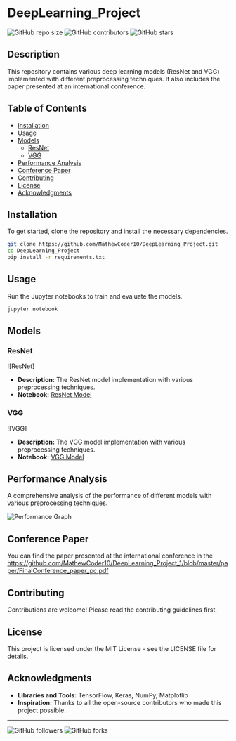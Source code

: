 # DeepLearning_Project

![GitHub repo size](https://img.shields.io/github/repo-size/MathewCoder10/DeepLearning_Project_1)
![GitHub contributors](https://img.shields.io/github/contributors/MathewCoder10/DeepLearning_Project_1)
![GitHub stars](https://img.shields.io/github/stars/MathewCoder10/DeepLearning_Project_1?style=social)

## Description
This repository contains various deep learning models (ResNet and VGG) implemented with different preprocessing techniques. It also includes the paper presented at an international conference.

## Table of Contents
- [Installation](#installation)
- [Usage](#usage)
- [Models](#models)
  - [ResNet](#resnet)
  - [VGG](#vgg)
- [Performance Analysis](#performance-analysis)
- [Conference Paper](#conference-paper)
- [Contributing](#contributing)
- [License](#license)
- [Acknowledgments](#acknowledgments)

## Installation
To get started, clone the repository and install the necessary dependencies.

```bash
git clone https://github.com/MathewCoder10/DeepLearning_Project.git
cd DeepLearning_Project
pip install -r requirements.txt
```

## Usage
Run the Jupyter notebooks to train and evaluate the models.

```bash
jupyter notebook
```

## Models

### ResNet
![ResNet]
- **Description:** The ResNet model implementation with various preprocessing techniques.
- **Notebook:** [ResNet Model](notebooks/ResNet_Model.ipynb)

### VGG
![VGG]
- **Description:** The VGG model implementation with various preprocessing techniques.
- **Notebook:** [VGG Model](notebooks/VGG_Model.ipynb)

## Performance Analysis
A comprehensive analysis of the performance of different models with various preprocessing techniques.

![Performance Graph]([https://path-to-your-image.com/performance.png](https://github.com/MathewCoder10/DeepLearning_Project_1/blob/master/performance.png))

## Conference Paper
You can find the paper presented at the international conference in the https://github.com/MathewCoder10/DeepLearning_Project_1/blob/master/paper/FinalConference_paper_pc.pdf 

## Contributing
Contributions are welcome! Please read the contributing guidelines first.

## License
This project is licensed under the MIT License - see the LICENSE file for details.

## Acknowledgments
- **Libraries and Tools:** TensorFlow, Keras, NumPy, Matplotlib
- **Inspiration:** Thanks to all the open-source contributors who made this project possible.

---



![GitHub followers](https://img.shields.io/github/followers/MathewCoder10?style=social)
![GitHub forks](https://img.shields.io/github/forks/MathewCoder10/DeepLearning_Project_1?style=social)
